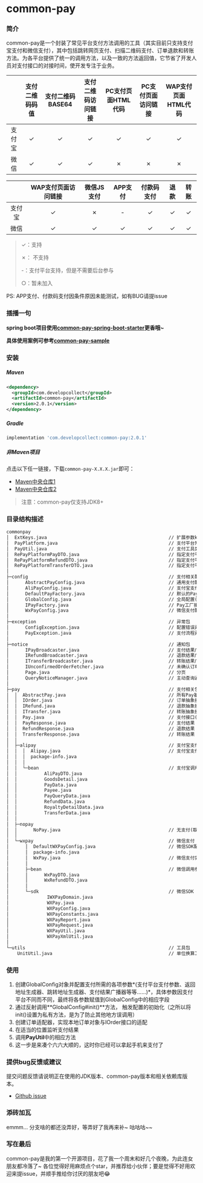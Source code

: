 # common-pay

### 简介

common-pay是一个封装了常见平台支付方法调用的工具（其实目前只支持支付宝支付和微信支付），其中包括跳转网页支付、扫描二维码支付、订单退款和转账方法。为各平台提供了统一的调用方法，以及一致的方法返回值，它节省了开发人员对支付接口的对接时间，使开发专注于业务。

|        | 支付二维码码值 | 支付二维码BASE64 | 支付二维码访问链接 | PC支付页面HTML代码 | PC支付页面访问链接 | WAP支付页面HTML代码 |
| :----: | :------------: | :--------------: | :----------------: | :----------------: | :----------------: | :-----------------: |
| 支付宝 |       ✓        |        ✓         |         ✓          |         ✓          |         ✓          |          ✓          |
|  微信  |       ✓        |        ✓         |         ✓          |         ✗          |         ✗          |          ✗          |

|        | WAP支付页面访问链接 | 微信JS支付 | APP支付 | 付款码支付 | 退款 | 转账 |
| :----: | :-----------------: | :--------: | :-----: | :--------: | :--: | :--: |
| 支付宝 |          ✓          |     ✗      |    -    |     ✓      |  ✓   |  ✓   |
|  微信  |          ✓          |     ✓      |    ✓    |     ✓      |  ✓   |  ✓   |

> ✓：支持
>
> ✗： 不支持               
>
> -：支付平台支持，但是不需要后台参与
>
> ○：暂未加入

PS: APP支付、付款码支付因条件原因未能测试，如有BUG请提issue





### 插播一句

**spring boot项目使用[common-pay-spring-boot-starter](https://github.com/developcollect/common-pay-spring-boot-starter)更香哦~**

**具体使用案例可参考[common-pay-sample](https://github.com/developcollect/common-pay-sample)**





### 安装

##### Maven

```xml
<dependency>
  <groupId>com.developcollect</groupId>
  <artifactId>common-pay</artifactId>
  <version>2.0.1</version>
</dependency>
```

##### Gradle

```groovy
implementation 'com.developcollect:common-pay:2.0.1'
```

##### 非Maven项目

点击以下任一链接，下载`common-pay-X.X.X.jar`即可：

* [Maven中央仓库1](https://repo1.maven.org/maven2/com/developcollect/common-pay/2.0.1/)
* [Maven中央仓库2](https://repo2.maven.org/maven2/com/developcollect/common-pay/2.0.1/)

> 注意：common-pay仅支持JDK8+





### 目录结构描述

```txt
commonpay                                        
│  ExtKeys.java                                             // 扩展参数key常量
│  PayPlatform.java                                         // 支付平台常量
│  PayUtil.java                                             // 支付工具类(重点)
│  RePayPlatformPayDTO.java                                 // 指定支付平台PayDTO
│  RePayPlatformRefundDTO.java                              // 指定支付平台RefundDTO
│  RePayPlatformTransferDTO.java                            // 指定支付平台TransferDTO
│
├─config                                                    // 支付相关配置包
│      AbstractPayConfig.java                               // 通用支付配置
│      AliPayConfig.java                                    // 支付宝支付配置
│      DefaultPayFactory.java                               // 默认的Pay工厂
│      GlobalConfig.java                                    // 全局配置(重点)
│      IPayFactory.java                                     // Pay工厂接口
│      WxPayConfig.java                                     // 微信支付配置
│      
├─exception                                                 // 异常包
│      ConfigException.java                                 // 配置错误异常
│      PayException.java                                    // 支付流程异常
│      
├─notice                                                    // 通知包
│      IPayBroadcaster.java                                 // 支付结果广播器接口
│      IRefundBroadcaster.java                              // 退款结果广播器接口
│      ITransferBroadcaster.java                            // 转账结果广播器接口
│      IUnconfirmedOrderFetcher.java                        // 未确认订单提取器接口
│      Page.java                                            // 分页
│      QueryNoticeManager.java                              // 主动查询通知管理器
│      
├─pay                                                       // 支付相关包
│  │  AbstractPay.java                                      // 所有Pay基类
│  │  IOrder.java                                           // 订单抽象接口
│  │  IRefund.java                                          // 退款抽象接口
│  │  ITransfer.java                                        // 转账抽象接口
│  │  Pay.java                                              // 支付接口(重点)
│  │  PayResponse.java                                      // 支付结果
│  │  RefundResponse.java                                   // 退款结果
│  │  TransferResponse.java                                 // 转账结果
│  │  
│  ├─alipay                                                 // 支付宝支付
│  │  │  Alipay.java                                        // 支付宝支付实现
│  │  │  package-info.java                                  
│  │  │  
│  │  └─bean                                                // 支付宝调用参数实体
│  │          AliPayDTO.java
│  │          GoodsDetail.java
│  │          PayData.java
│  │          Payee.java
│  │          PayQueryData.java
│  │          RefundData.java
│  │          RoyaltyDetailData.java
│  │          TransferData.java
│  │          
│  ├─nopay
│  │      NoPay.java                                        // 无支付(取代null的“空对象”)
│  │      
│  └─wxpay                                                  // 微信支付
│      │  DefaultWXPayConfig.java                           // 微信SDK配置默认实现
│      │  package-info.java
│      │  WxPay.java                                        // 微信支付实现
│      │  
│      ├─bean                                               // 微信调用参数实体
│      │      WxPayDTO.java
│      │      WxRefundDTO.java
│      │      
│      └─sdk                                                // 微信SDK
│              IWXPayDomain.java
│              WXPay.java
│              WXPayConfig.java
│              WXPayConstants.java
│              WXPayReport.java
│              WXPayRequest.java
│              WXPayUtil.java
│              WXPayXmlUtil.java
│              
└─utils                                                     // 工具包
    UnitUtil.java                                           // 单位换算工具
```





### 使用

1. 创建GlobalConfig对象并配置支付所需的各项参数*(支付平台支付参数、返回地址生成器、跳转地址生成器、支付结果广播器等等......)*，具体参数因支付平台不同而不同，最终将各参数赋值到GlobalConfig中的相应字段
2. 通过反射调用**GlobalConfig#init()**方法， 触发配置的初始化（之所以将init()设置为私有方法，是为了防止其他地方误调用）
3. 创建订单适配器，实现本地订单对象与IOrder接口的适配
4. 在适当的位置监听支付结果
5. 调用**PayUtil**中的相应方法
6. 这一步是来凑个六六大顺的，这时你已经可以拿起手机来支付了





### 提供bug反馈或建议

提交问题反馈请说明正在使用的JDK版本、common-pay版本和相关依赖库版本。

* [Github issue](https://github.com/developcollect/common-pay-sample/issues)





### 添砖加瓦

emmm... 分支啥的都还没弄好，等弄好了我再来补~ 咕咕咕~~





### 写在最后

common-pay是我的第一个开源项目，花了我一个周末和好几个夜晚，为此连女朋友都冷落了~ 各位觉得好用麻烦点个star，并推荐给小伙伴；要是觉得不好用欢迎来提issue，并顺手推给你讨厌的朋友吧😂